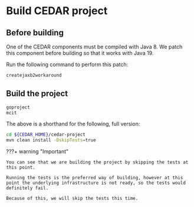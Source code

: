 # Build CEDAR project

## Before building

One of the CEDAR components must be compiled with Java 8. We patch this component before building so that it works with Java 19.

Run the following command to perform this patch:

```sh
createjaxb2workaround
```

## Build the project

```sh
goproject
mcit
```

The above is a shorthand for the following, full version:
 
```sh
cd ${CEDAR_HOME}/cedar-project
mvn clean install -DskipTests=true
```

???+ warning "Important"
    
    You can see that we are building the project by skipping the tests at this point.
   
    Running the tests is the preferred way of building, however at this point the underlying infrastructure is not ready, so the tests would definitely fail.

    Because of this, we will skip the tests this time.  
